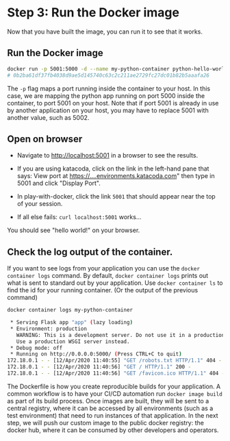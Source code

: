 # Step 3: Run the Docker image

Now that you have built the image, you can run it to see that it works.

## Run the Docker image

```bash
docker run -p 5001:5000 -d --name my-python-container python-hello-world
# 0b2ba61df37fb4038d9ae5d145740c63c2c211ae2729fc27dc01b82b5aaafa26
```

The `-p` flag maps a port running inside the container to your host. In this case, we are mapping the python app running on port 5000 inside the container, to port 5001 on your host. Note that if port 5001 is already in use by another application on your host, you may have to replace 5001 with another value, such as 5002.

## Open on browser

- Navigate to [http://localhost:5001](http://localhost:5001) in a browser to see the results.

- If you are using katacoda, click on the link in the left-hand pane that says: View port at [https://....environments.katacoda.com](https://....environments.katacoda.com)" then type in 5001 and click "Display Port".

- In play-with-docker, click the link `5001` that should appear near the top of your session. 

- If all else fails: `curl localhost:5001` works...

You should see "hello world!" on your browser.

## Check the log output of the container.

If you want to see logs from your application you can use the `docker container logs` command. By default, `docker container logs` prints out what is sent to standard out by your application. Use `docker container ls` to find the id for your running container. \(Or the output of the previous command\)

```bash
docker container logs my-python-container
```

```bash
 * Serving Flask app "app" (lazy loading)
 * Environment: production
   WARNING: This is a development server. Do not use it in a production deployment.
   Use a production WSGI server instead.
 * Debug mode: off
 * Running on http://0.0.0.0:5000/ (Press CTRL+C to quit)
172.18.0.1 - - [12/Apr/2020 11:40:55] "GET /robots.txt HTTP/1.1" 404 -
172.18.0.1 - - [12/Apr/2020 11:40:56] "GET / HTTP/1.1" 200 -
172.18.0.1 - - [12/Apr/2020 11:40:56] "GET /favicon.ico HTTP/1.1" 404 -
```

The Dockerfile is how you create reproducible builds for your application. A common workflow is to have your CI/CD automation run `docker image build` as part of its build process. Once images are built, they will be sent to a central registry, where it can be accessed by all environments \(such as a test environment\) that need to run instances of that application. In the next step, we will push our custom image to the public docker registry: the docker hub, where it can be consumed by other developers and operators.

